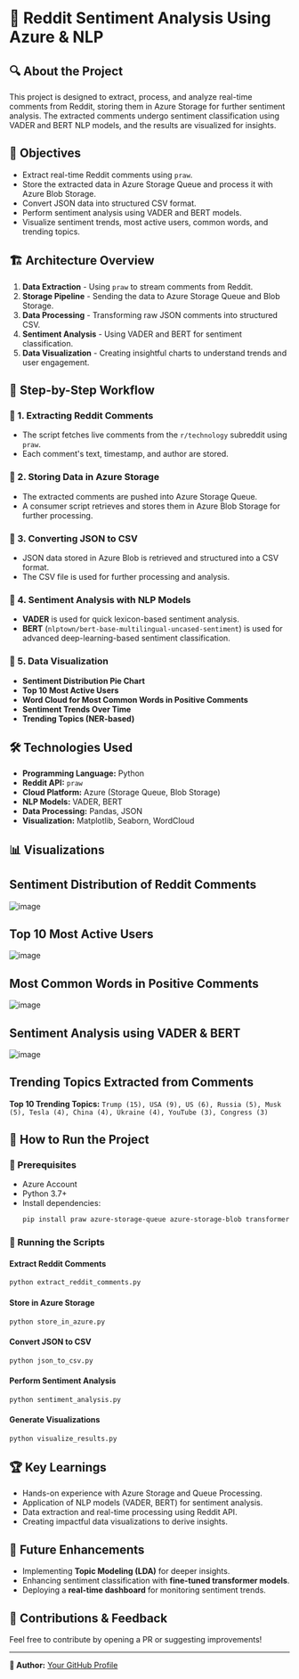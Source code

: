# 📌 Reddit Sentiment Analysis Using Azure & NLP

## 🔍 About the Project

This project is designed to extract, process, and analyze real-time comments from Reddit, storing them in Azure Storage for further sentiment analysis. The extracted comments undergo sentiment classification using VADER and BERT NLP models, and the results are visualized for insights.

## 🚀 Objectives

- Extract real-time Reddit comments using `praw`.
- Store the extracted data in Azure Storage Queue and process it with Azure Blob Storage.
- Convert JSON data into structured CSV format.
- Perform sentiment analysis using VADER and BERT models.
- Visualize sentiment trends, most active users, common words, and trending topics.

## 🏗 Architecture Overview

1. **Data Extraction** - Using `praw` to stream comments from Reddit.
2. **Storage Pipeline** - Sending the data to Azure Storage Queue and Blob Storage.
3. **Data Processing** - Transforming raw JSON comments into structured CSV.
4. **Sentiment Analysis** - Using VADER and BERT for sentiment classification.
5. **Data Visualization** - Creating insightful charts to understand trends and user engagement.

## 📜 Step-by-Step Workflow

### 🔹 1. Extracting Reddit Comments
- The script fetches live comments from the `r/technology` subreddit using `praw`.
- Each comment's text, timestamp, and author are stored.

### 🔹 2. Storing Data in Azure Storage
- The extracted comments are pushed into Azure Storage Queue.
- A consumer script retrieves and stores them in Azure Blob Storage for further processing.

### 🔹 3. Converting JSON to CSV
- JSON data stored in Azure Blob is retrieved and structured into a CSV format.
- The CSV file is used for further processing and analysis.

### 🔹 4. Sentiment Analysis with NLP Models
- **VADER** is used for quick lexicon-based sentiment analysis.
- **BERT** (`nlptown/bert-base-multilingual-uncased-sentiment`) is used for advanced deep-learning-based sentiment classification.

### 🔹 5. Data Visualization
- **Sentiment Distribution Pie Chart**
- **Top 10 Most Active Users**
- **Word Cloud for Most Common Words in Positive Comments**
- **Sentiment Trends Over Time**
- **Trending Topics (NER-based)**

## 🛠 Technologies Used

- **Programming Language:** Python
- **Reddit API:** `praw`
- **Cloud Platform:** Azure (Storage Queue, Blob Storage)
- **NLP Models:** VADER, BERT
- **Data Processing:** Pandas, JSON
- **Visualization:** Matplotlib, Seaborn, WordCloud

## 📊 Visualizations

## **Sentiment Distribution of Reddit Comments**
  ![image](https://github.com/user-attachments/assets/ef51ac61-0da5-40cb-96fb-6d15fb5fac0e)

## **Top 10 Most Active Users**
  ![image](https://github.com/user-attachments/assets/ddeac2ef-8cb9-4543-90f1-7c2f71914d2d)

## **Most Common Words in Positive Comments**
  ![image](https://github.com/user-attachments/assets/8cbbc190-4422-4490-9e7d-b27e71d2e6fc)

## **Sentiment Analysis using VADER & BERT**
  ![image](https://github.com/user-attachments/assets/15dd797a-4c02-4179-a840-603a2baecbdc)

## **Trending Topics Extracted from Comments**

**Top 10 Trending Topics:** `Trump (15), USA (9), US (6), Russia (5), Musk (5), Tesla (4), China (4), Ukraine (4), YouTube (3), Congress (3)`

## 📌 How to Run the Project

### 🔹 Prerequisites

- Azure Account
- Python 3.7+
- Install dependencies:
  ```bash
  pip install praw azure-storage-queue azure-storage-blob transformers pandas matplotlib wordcloud
  ```

### 🔹 Running the Scripts

#### Extract Reddit Comments
```bash
python extract_reddit_comments.py
```

#### Store in Azure Storage
```bash
python store_in_azure.py
```

#### Convert JSON to CSV
```bash
python json_to_csv.py
```

#### Perform Sentiment Analysis
```bash
python sentiment_analysis.py
```

#### Generate Visualizations
```bash
python visualize_results.py
```

## 🏆 Key Learnings

- Hands-on experience with Azure Storage and Queue Processing.
- Application of NLP models (VADER, BERT) for sentiment analysis.
- Data extraction and real-time processing using Reddit API.
- Creating impactful data visualizations to derive insights.

## 📢 Future Enhancements

- Implementing **Topic Modeling (LDA)** for deeper insights.
- Enhancing sentiment classification with **fine-tuned transformer models**.
- Deploying a **real-time dashboard** for monitoring sentiment trends.

## 🚀 Contributions & Feedback

Feel free to contribute by opening a PR or suggesting improvements!

---

**🔗 Author:** [Your GitHub Profile](https://github.com/your-profile)
